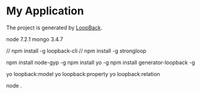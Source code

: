 # My Application

The project is generated by [LoopBack](http://loopback.io).

node 7.2.1
mongo 3.4.7

// npm install -g loopback-cli
// npm install -g strongloop

npm install node-gyp -g
npm install yo -g
npm install generator-loopback -g

yo loopback:model
yo loopback:property
yo loopback:relation


node .
